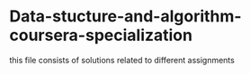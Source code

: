 # Data-stucture-and-algorithm-coursera-specialization
this file consists of solutions related to different assignments
